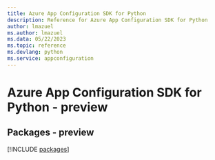 ```yaml
---
title: Azure App Configuration SDK for Python
description: Reference for Azure App Configuration SDK for Python
author: lmazuel
ms.author: lmazuel
ms.data: 05/22/2023
ms.topic: reference
ms.devlang: python
ms.service: appconfiguration
---
```

# Azure App Configuration SDK for Python - preview
## Packages - preview
[!INCLUDE [packages](app-configuration-index.md)]